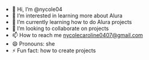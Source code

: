 - 👋 Hi, I’m @nycole04
- 👀 I’m interested in learning more about Alura
- 🌱 I’m currently learning how to do Alura projects
- 💞️ I’m looking to collaborate on projects
- 📫 How to reach me nycolecaroline0407@gmail.com
- 😄 Pronouns: she
- ⚡ Fun fact: how to create projects

<!---
nycole04/nycole04 is a ✨ special ✨ repository because its `README.md` (this file) appears on your GitHub profile.
You can click the Preview link to take a look at your changes.
--->
